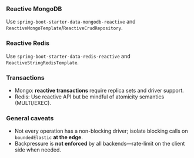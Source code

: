 ### Reactive MongoDB
Use `spring-boot-starter-data-mongodb-reactive` and `ReactiveMongoTemplate`/`ReactiveCrudRepository`.

### Reactive Redis
Use `spring-boot-starter-data-redis-reactive` and `ReactiveStringRedisTemplate`.

### Transactions
- Mongo: **reactive transactions** require replica sets and driver support.
- Redis: Use reactive API but be mindful of atomicity semantics (MULTI/EXEC).

### General caveats
- Not every operation has a non-blocking driver; isolate blocking calls on `boundedElastic` **at the edge**.
- Backpressure is **not enforced** by all backends—rate-limit on the client side when needed.
